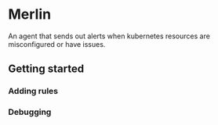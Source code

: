 # Merlin

An agent that sends out alerts when kubernetes resources are misconfigured or have issues.

## Getting started

### Adding rules

### Debugging
 
